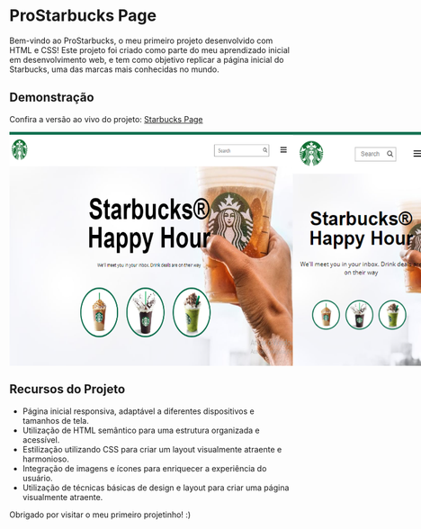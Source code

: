 # ProStarbucks Page

Bem-vindo ao ProStarbucks, o meu primeiro projeto desenvolvido com HTML e CSS! Este projeto foi criado como parte do meu aprendizado inicial em desenvolvimento web, e tem como objetivo replicar a página inicial do Starbucks, uma das marcas mais conhecidas no mundo.

## Demonstração

Confira a versão ao vivo do projeto: [Starbucks Page](https://landing-page-starbucks.netlify.app/)

<div style="display: flex; justify-content: space-around; align-items: center;">
  <img src="assets/layout-page.png" alt="Captura de Tela do Projeto página Web" width="659" height="416">
  <img src="assets/layout-page-mobile.png" alt="Captura de Tela do Projeto página responsiva" width="241" height="416">
</div>

## Recursos do Projeto

- Página inicial responsiva, adaptável a diferentes dispositivos e tamanhos de tela.
- Utilização de HTML semântico para uma estrutura organizada e acessível.
- Estilização utilizando CSS para criar um layout visualmente atraente e harmonioso.
- Integração de imagens e ícones para enriquecer a experiência do usuário.
- Utilização de técnicas básicas de design e layout para criar uma página visualmente atraente.

Obrigado por visitar o meu primeiro projetinho! :)
